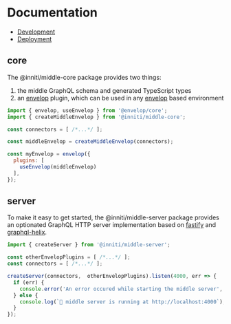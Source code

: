 # Documentation

* [Development](development/README.md)
* [Deployment](deployment/README.md)

## core

The @inniti/middle-core package provides two things:

1. the middle GraphQL schema and generated TypeScript types
2. an [envelop](https://www.envelop.dev/) plugin, which can be used in any [envelop](https://www.envelop.dev/) based
   environment

```js
import { envelop, useEnvelop } from '@envelop/core';
import { createMiddleEnvelop } from '@inniti/middle-core';

const connectors = [ /*...*/ ];

const middleEnvelop = createMiddleEnvelop(connectors);

const myEnvelop = envelop({ 
  plugins: [
    useEnvelop(middleEnvelop)
  ],
});
```

## server

To make it easy to get started, the @inniti/middle-server package provides an optionated GraphQL HTTP server
implementation based on [fastify](https://www.fastify.io/) and [graphql-helix](https://graphql-helix.vercel.app/).

```js
import { createServer } from '@inniti/middle-server';

const otherEnvelopPlugins = [ /*...*/ ];
const connectors = [ /*...*/ ];

createServer(connectors,  otherEnvelopPlugins).listen(4000, err => {
  if (err) {
    console.error('An error occured while starting the middle server', err);
  } else {
    console.log(`🚀 middle server is running at http://localhost:4000`);
  }
});
```
